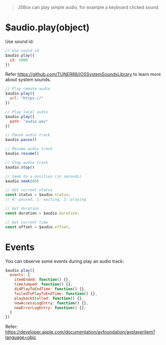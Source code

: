 > JSBox can play simple audio, for example a keyboard clicked sound

# $audio.play(object)

Use sound id:

```js
// Use sound id
$audio.play({
  id: 1000
})
```

Refer https://github.com/TUNER88/iOSSystemSoundsLibrary to learn more about system sounds.

```js
// Play remote audio
$audio.play({
  url: "https://"
})
```

```js
// Play local audio
$audio.play({
  path: "audio.wav"
})
```

```js
// Pause audio track
$audio.pause()
```

```js
// Resume audio track
$audio.resume()
```

```js
// Stop audio track
$audio.stop()
```

```js
// Seek to a position (in seconds)
$audio.seek(60)
```

```js
// Get current status
const status = $audio.status;
// 0: paused, 1: waiting, 2: playing
```

```js
// Get duration
const duration = $audio.duration;
```

```js
// Get current time
const offset = $audio.offset;
```

# Events

You can observe some events during play an audio track:

```js
$audio.play({
  events: {
    itemEnded: function() {},
    timeJumped: function() {},
    didPlayToEndTime: function() {},
    failedToPlayToEndTime: function() {},
    playbackStalled: function() {},
    newAccessLogEntry: function() {},
    newErrorLogEntry: function() {},
  }
})
```

Refer: https://developer.apple.com/documentation/avfoundation/avplayeritem?language=objc